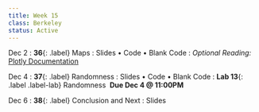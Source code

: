 ```yaml
---
title: Week 15
class: Berkeley
status: Active
---
```


Dec 2
: **36**{: .label} Maps
  : Slides &#8226; Code &#8226; Blank Code
: *Optional Reading:* [Plotly Documentation](https://plotly.com/python/plotly-express/)


Dec 4
: **37**{: .label} Randomness
  : Slides &#8226; Code &#8226; Blank Code
: **Lab 13**{: .label .label-lab} Randomness  &nbsp;**Due Dec 4 @ 11:00PM**

Dec 6
: **38**{: .label} Conclusion and Next 
  : Slides
